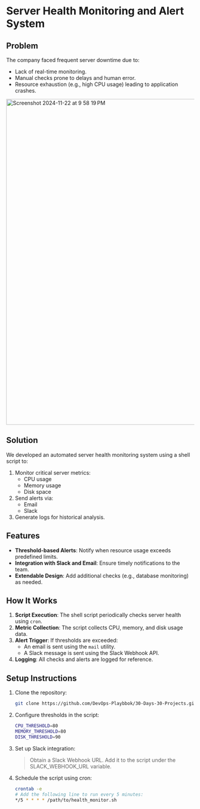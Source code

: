 # Server Health Monitoring and Alert System

## Problem
The company faced frequent server downtime due to:
- Lack of real-time monitoring.
- Manual checks prone to delays and human error.
- Resource exhaustion (e.g., high CPU usage) leading to application crashes.
<img width="873" alt="Screenshot 2024-11-22 at 9 58 19 PM" src="https://github.com/user-attachments/assets/4b59a33c-ab9a-46a2-9672-1bbbd72b5d9a">

## Solution
We developed an automated server health monitoring system using a shell script to:
1. Monitor critical server metrics:
   - CPU usage
   - Memory usage
   - Disk space
2. Send alerts via:
   - Email
   - Slack
3. Generate logs for historical analysis.

## Features
- **Threshold-based Alerts**: Notify when resource usage exceeds predefined limits.
- **Integration with Slack and Email**: Ensure timely notifications to the team.
- **Extendable Design**: Add additional checks (e.g., database monitoring) as needed.

## How It Works
1. **Script Execution**: The shell script periodically checks server health using `cron`.
2. **Metric Collection**: The script collects CPU, memory, and disk usage data.
3. **Alert Trigger**: If thresholds are exceeded:
   - An email is sent using the `mail` utility.
   - A Slack message is sent using the Slack Webhook API.
4. **Logging**: All checks and alerts are logged for reference.

## Setup Instructions
1. Clone the repository:
   ```bash
   git clone https://github.com/DevOps-Playbbok/30-Days-30-Projects.git
   ```

2. Configure thresholds in the script:
   ```bash
   CPU_THRESHOLD=80
   MEMORY_THRESHOLD=80
   DISK_THRESHOLD=90
   ```

3. Set up Slack integration:
   > Obtain a Slack Webhook URL.
   > Add it to the script under the SLACK_WEBHOOK_URL variable.

4. Schedule the script using cron:
   ```bash
   crontab -e
   # Add the following line to run every 5 minutes:
   */5 * * * * /path/to/health_monitor.sh
   ```

